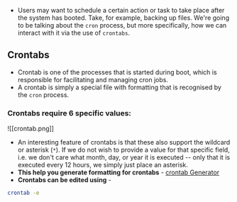 - Users may want to schedule a certain action or task to take place after the system has booted. Take, for example, backing up files. We're going to be talking about the `cron` process, but more specifically, how we can interact with it via the use of `crontabs`.

## Crontabs
- Crontab is one of the processes that is started during boot, which is responsible for facilitating and managing cron jobs.
- A crontab is simply a special file with formatting that is recognised by the `cron` process. 

### Crontabs require 6 specific values:
![[crontab.png]]
- An interesting feature of crontabs is that these also support the wildcard or asterisk (`*`). If we do not wish to provide a value for that specific field, i.e. we don't care what month, day, or year it is executed -- only that it is executed every 12 hours, we simply just place an asterisk.
- **This help you generate formatting for crontabs** - [crontab Generator](https://crontab-generator.org/)
- **Crontabs can be edited using** - 
```bash
crontab -e
```
